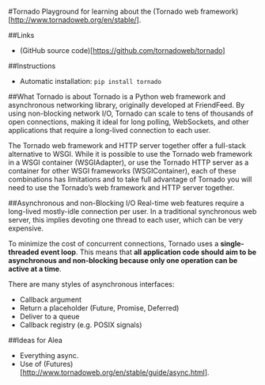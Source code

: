 #Tornado
Playground for learning about the (Tornado web framework)[http://www.tornadoweb.org/en/stable/].


##Links
* (GitHub source code)[https://github.com/tornadoweb/tornado]


##Instructions
* Automatic installation:
`pip install tornado`


##What Tornado is about
Tornado is a Python web framework and asynchronous networking library, originally developed at FriendFeed. By using non-blocking network I/O, Tornado can scale to tens of thousands of open connections, making it ideal for long polling, WebSockets, and other applications that require a long-lived connection to each user.

The Tornado web framework and HTTP server together offer a full-stack alternative to WSGI. While it is possible to use the Tornado web framework in a WSGI container (WSGIAdapter), or use the Tornado HTTP server as a container for other WSGI frameworks (WSGIContainer), each of these combinations has limitations and to take full advantage of Tornado you will need to use the Tornado’s web framework and HTTP server together.


##Asynchronous and non-Blocking I/O
Real-time web features require a long-lived mostly-idle connection per user. In a traditional synchronous web server, this implies devoting one thread to each user, which can be very expensive.

To minimize the cost of concurrent connections, Tornado uses a **single-threaded event loop**. This means that **all application code should aim to be asynchronous and non-blocking because only one operation can be active at a time**.

There are many styles of asynchronous interfaces:
* Callback argument
* Return a placeholder (Future, Promise, Deferred)
* Deliver to a queue
* Callback registry (e.g. POSIX signals)

##Ideas for Alea
* Everything async.
* Use of (Futures)[http://www.tornadoweb.org/en/stable/guide/async.html].